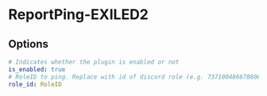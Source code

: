 # ReportPing-EXILED2

## Options
```yml
# Indicates whether the plugin is enabled or not
is_enabled: true
# RoleID to ping. Replace with id of discord role (e.g. 737100486678806549)
role_id: RoleID
```